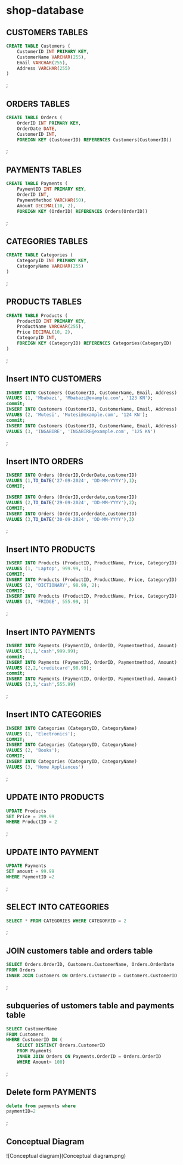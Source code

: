 # shop-database
## CUSTOMERS TABLES
```sql
CREATE TABLE Customers (
    CustomerID INT PRIMARY KEY,
    CustomerName VARCHAR(255),
    Email VARCHAR(255),
    Address VARCHAR(255)
)

```
;
## ORDERS TABLES
```sql
CREATE TABLE Orders (
    OrderID INT PRIMARY KEY,
    OrderDate DATE,
    CustomerID INT,
    FOREIGN KEY (CustomerID) REFERENCES Customers(CustomerID))

```
;

## PAYMENTS TABLES
```sql
CREATE TABLE Payments (
    PaymentID INT PRIMARY KEY,
    OrderID INT,
    PaymentMethod VARCHAR(50),
    Amount DECIMAL(10, 2),
    FOREIGN KEY (OrderID) REFERENCES Orders(OrderID))

```
;
## CATEGORIES TABLES
```sql
CREATE TABLE Categories (
    CategoryID INT PRIMARY KEY,
    CategoryName VARCHAR(255)
)

```
;
## PRODUCTS TABLES
```sql
CREATE TABLE Products (
    ProductID INT PRIMARY KEY,
    ProductName VARCHAR(255),
    Price DECIMAL(10, 2),
    CategoryID INT,
    FOREIGN KEY (CategoryID) REFERENCES Categories(CategoryID)
)

```
;


## Insert INTO CUSTOMERS
```sql
INSERT INTO Customers (CustomerID, CustomerName, Email, Address)
VALUES (1, 'Mbabazi', 'Mbabazi@example.com', '123 KN');
commit;
INSERT INTO Customers (CustomerID, CustomerName, Email, Address)
VALUES (2, 'Mutesi', 'Mutesi@example.com', '124 KN');
commit;
INSERT INTO Customers (CustomerID, CustomerName, Email, Address)
VALUES (3, 'INGABIRE', 'INGABIRE@example.com', '125 KN')
```
;


## Insert INTO ORDERS

```sql 
INSERT INTO Orders (OrderID,OrderDate,customerID)
VALUES (1,TO_DATE('27-09-2024', 'DD-MM-YYYY'),1);
COMMIT;

INSERT INTO Orders (OrderID,orderdate,customerID)
VALUES (2,TO_DATE('29-09-2024', 'DD-MM-YYYY'),2);
COMMIT;
INSERT INTO Orders (OrderID,orderdate,customerID)
VALUES (3,TO_DATE('30-09-2024', 'DD-MM-YYYY'),3)
```
;


## Insert INTO PRODUCTS

```sql
INSERT INTO Products (ProductID, ProductName, Price, CategoryID)
VALUES (1, 'Laptop', 999.99, 1);
COMMIT;
INSERT INTO Products (ProductID, ProductName, Price, CategoryID)
VALUES (2, 'DICTIONARY', 98.99, 2);
COMMIT;
INSERT INTO Products (ProductID, ProductName, Price, CategoryID)
VALUES (3, 'FRIDGE', 555.99, 3)
```
;





## Insert INTO PAYMENTS

```sql
INSERT INTO Payments (PaymentID, OrderID, Paymentmethod, Amount)
VALUES (1,1,'cash',999.99);
commit;
INSERT INTO Payments (PaymentID, OrderID, Paymentmethod, Amount)
VALUES (2,2,'creditcard',98.99);
commit;
INSERT INTO Payments (PaymentID, OrderID, Paymentmethod, Amount)
VALUES (3,3,'cash',555.99)
```
;

## Insert INTO CATEGORIES
```sql
INSERT INTO Categories (CategoryID, CategoryName)
VALUES (1, 'Electronics');
COMMIT;
INSERT INTO Categories (CategoryID, CategoryName)
VALUES (2, 'Books');
COMMIT;
INSERT INTO Categories (CategoryID, CategoryName)
VALUES (3, 'Home Appliances')
```
;

## UPDATE INTO PRODUCTS
```sql
UPDATE Products
SET Price = 299.99
WHERE ProductID = 2
```
;
## UPDATE INTO PAYMENT
```sql
UPDATE Payments
SET amount = 99.99
WHERE PaymentID =2
```
;

## SELECT INTO CATEGORIES
```sql
SELECT * FROM CATEGORIES WHERE CATEGORYID = 2
```
;

## JOIN customers table and orders table 
```sql
SELECT Orders.OrderID, Customers.CustomerName, Orders.OrderDate
FROM Orders
INNER JOIN Customers ON Orders.CustomerID = Customers.CustomerID
```
;
## subqueries of ustomers table and payments table
```sql
SELECT CustomerName
FROM Customers
WHERE CustomerID IN (
    SELECT DISTINCT Orders.CustomerID
    FROM Payments
    INNER JOIN Orders ON Payments.OrderID = Orders.OrderID
    WHERE Amount> 100)
```
;
## Delete form PAYMENTS
```sql
delete from payments where
paymentID=2
```
;
## Conceptual Diagram

![Conceptual diagram](Conceptual diagram.png)
